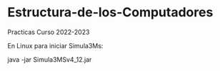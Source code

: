 # Estructura-de-los-Computadores

Practicas Curso 2022-2023

En Linux para iniciar Simula3Ms:
  
  
  
  
  
  
  java -jar Simula3MSv4_12.jar
